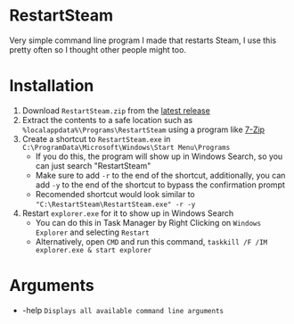# RestartSteam
Very simple command line program I made that restarts Steam, I use this pretty often so I thought other people might too.

# Installation
1. Download `RestartSteam.zip` from the [latest release](https://github.com/KilLo445/RestartSteam/releases/latest)
2. Extract the contents to a safe location such as `%localappdata%\Programs\RestartSteam` using a program like [7-Zip](https://7-zip.org)
3. Create a shortcut to `RestartSteam.exe` in `C:\ProgramData\Microsoft\Windows\Start Menu\Programs`
   - If you do this, the program will show up in Windows Search, so you can just search "RestartSteam"
   - Make sure to add `-r` to the end of the shortcut, additionally, you can add `-y` to the end of the shortcut to bypass the confirmation prompt
   - Recomended shortcut would look similar to `"C:\RestartSteam\RestartSteam.exe" -r -y`
4. Restart `explorer.exe` for it to show up in Windows Search
   - You can do this in Task Manager by Right Clicking on `Windows Explorer` and selecting `Restart`
   - Alternatively, open `CMD` and run this command, `taskkill /F /IM explorer.exe & start explorer`
# Arguments
- -help `Displays all available command line arguments`
